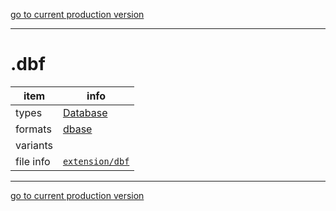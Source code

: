 [go to current production version]({{preferredFormats}})

---



# .dbf

item | info
--- | ---
types | [Database](../dataTypes/database.md)
formats | [dbase](../fileFormats/dbase.md)
variants | 
file info | [`extension/dbf`]({{fileinfo}}/dbf)




---

[go to current production version]({{preferredFormats}})
